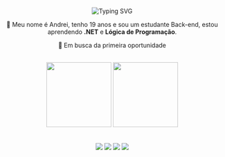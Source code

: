 <br>

<p align="center">
  <img src="https://readme-typing-svg.demolab.com?font=Fira+Code&duration=4000&weight=600&size=25&pause=3000&color=ffffff&random=false&width=500&height=45&lines=Ol%C3%A1%2C+eu+sou+Andrei+Zancan!+%F0%9F%91%8B%F0%9F%92%BB" alt="Typing SVG">
</p>

<div align="center">

<p>&#128301; Meu nome é Andrei, tenho 19 anos e sou um estudante Back-end, estou aprendendo <strong>.NET</strong> e <strong>Lógica de Programação</strong>.</p>
<!-- &#128301; = 🔭 -->


<p>&#127919; Em busca da primeira oportunidade </p>
<!-- &#127919; = 🎯 -->

<br>

</div>

<div align="center">
  <a href="https://github.com/AndreiZancan"><img height="150em" src="https://github-readme-stats.vercel.app/api?username=AndreiZancan&theme=dark&show_icons=true&hide_border=false&count_private=true"/></a>
  <a href="https://github.com/AndreiZancan"><img height="150em" src="https://github-readme-stats.vercel.app/api/top-langs/?username=AndreiZancan&layout=compact&langs_count=7&theme=dark"/></a>
</div>

<br>

<div style="display: inline_block" align="center">
  
</div>

<br>
  
<div align="center"> 
  <a href="https://www.linkedin.com/in/andrei-zancan/" target="_blank"><img src="https://img.shields.io/badge/-LinkedIn-%230077B5?style=for-the-badge&logo=linkedin&logoColor=white"></a>
  <a href="https://github.com/AndreiZancan" target="_blank"><img src="https://img.shields.io/badge/GitHub-100000?style=for-the-badge&logo=github&logoColor=white"></a>
  <a href="https://www.instagram.com/andrei.zancan/" target="_blank"><img src="https://img.shields.io/badge/Instagram-E4405F?style=for-the-badge&logo=instagram&logoColor=white"></a>
  <a href="mailto:andreizancan@gmail.com" target="_blank"><img src="https://img.shields.io/badge/Gmail-D14836?style=for-the-badge&logo=gmail&logoColor=white"></a>
</div>
